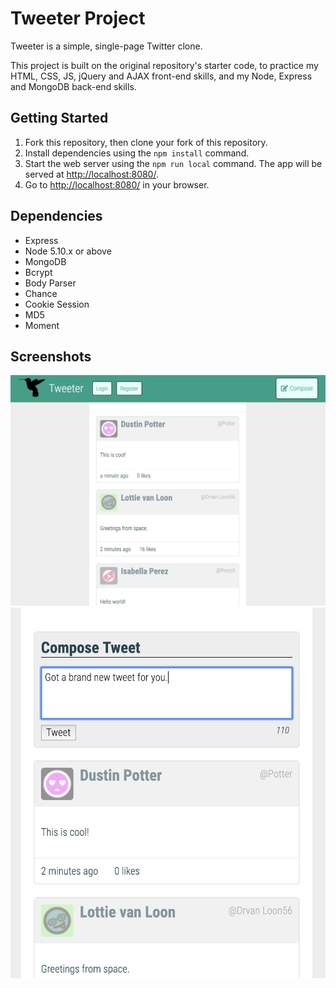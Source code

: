 # Tweeter Project

Tweeter is a simple, single-page Twitter clone.

This project is built on the original repository's starter code, to practice my HTML, CSS, JS, jQuery and AJAX front-end skills, and my Node, Express and MongoDB back-end skills.

## Getting Started

1. Fork this repository, then clone your fork of this repository.
2. Install dependencies using the `npm install` command.
3. Start the web server using the `npm run local` command. The app will be served at <http://localhost:8080/>.
4. Go to <http://localhost:8080/> in your browser.

## Dependencies

- Express
- Node 5.10.x or above
- MongoDB
- Bcrypt
- Body Parser
- Chance
- Cookie Session
- MD5
- Moment

## Screenshots

!["Sreenshot of site layout"](https://github.com/pnolan89/tweeter/blob/master/docs/tweeter-layout.png?raw=true)
!["Sreenshot of tweet compose box"](https://github.com/pnolan89/tweeter/blob/master/docs/tweet-box.png?raw=true)